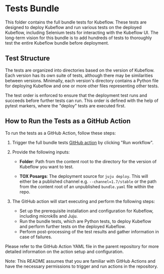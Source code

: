 # Tests Bundle

This folder contains the full bundle tests for Kubeflow. These tests are designed to deploy Kubeflow and run various tests on the deployed Kubeflow, including Selenium tests for interacting with the Kubeflow UI. The long-term vision for this bundle is to add hundreds of tests to thoroughly test the entire Kubeflow bundle before deployment.

## Test Structure

The tests are organized into directories based on the version of Kubeflow. Each version has its own suite of tests, although there may be similarities between versions. Minimally, each version's directory contains a Python file for deploying Kubeflow and one or more other files representing other tests.

The test order is enforced to ensure that the deployment test runs and succeeds before further tests can run. This order is defined with the help of pytest markers, where the "deploy" tests are executed first.

## How to Run the Tests as a GitHub Action

To run the tests as a GitHub Action, follow these steps:

1. Trigger the full bundle tests [GitHub action](./.github/workflows/full-bundle-tests.yaml) by clicking "Run workflow".
2. Provide the following inputs:

   - **Folder**: Path from the content root to the directory for the version of Kubeflow you want to test. 

   - **TOX Posargs**: The deployment source for `juju deploy`. This will either be a published channel e.g. `--channel=1.7/stable` or the path from the content root of an unpublished `bundle.yaml` file within the repo.

3. The GitHub action will start executing and perform the following steps:

   - Set up the prerequisite installation and configuration for Kubeflow, including microk8s and Juju.
   - Run the bundle tests, which are Python tests, to deploy Kubeflow and perform further tests on the deployed Kubeflow.
   - Perform post-processing of the test results and gather information in case of failures.

Please refer to the GitHub Action YAML file in the parent repository for more detailed information on the action setup and configuration.

Note: This README assumes that you are familiar with GitHub Actions and have the necessary permissions to trigger and run actions in the repository.
